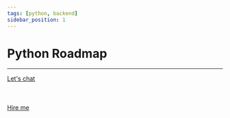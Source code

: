 ```yaml
---
tags: [python, backend]
sidebar_position: 1
---
```


# Python Roadmap

<hr></hr>

<a href="https://calendly.com/mattherzog/quick-chat" target="_blank">Let's chat</a>
<br></br>
<br></br>
<a href="https://directsystems.io/" target="_blank">Hire me</a>
